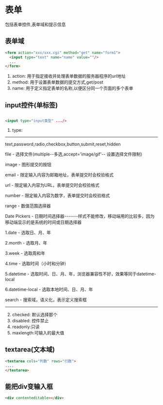 # 表单

包括表单控件,表单域和提示信息

## 表单域

```html
<form action="xxx/xxx.cgi" method="get" name="form1">
  <input type="text" name="name" value=""/>
  ...
</form>
```
1. action: 用于指定接收并处理表单数据的服务器程序的url地址
2. method: 用于设置表单数据的提交方式,get/post
3. name: 用于定义指定表单的名称,以便区分同一个页面的多个表单

## input控件(单标签)

```html

<input type="input类型" .../>
```
1. type:
***
text,password,radio,checkbox,button,submit,reset,hidden

file - 选择文件(multiple--多选,accept='image/gif'-- 设置选择文件限制)

image - 图形提交的按钮

email - 限定输入内容为邮箱地址，表单提交时会校验格式

url - 限定输入内容为URL，表单提交时会校验格式

number - 限定输入内容为数字，表单提交时会校验格式

range - 数值范围选择器

Date Pickers - 日期时间选择器-------样式不能修改，移动端用的比较多，因为移动端显示的是系统的时间或日期选择器

1.date - 选取日、月、年

2.month - 选取月、年

3.week - 选取周和年

4.time - 选取时间（小时和分钟）

5.datetime - 选取时间、日、月、年，浏览器兼容性不好，效果等同于datetime-local

6.datetime-local - 选取本地时间、日、月、年

search - 搜索域，语义化，表示定义搜索框

***

2. checked: 默认选择那个
3. disabled: 控件禁止
4. readonly:只读
5. maxlength:可输入的最大值

## textarea(文本域)

```html
<textarea cols="列数" rows="行数">
....
</textarea>
```
## 能把div变输入框

```html
<div contenteditable></div>
```

